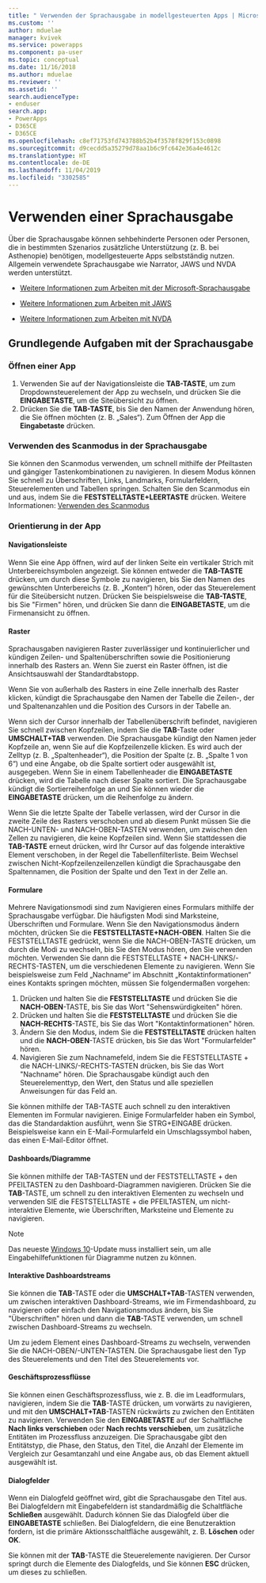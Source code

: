 ```yaml
---
title: " Verwenden der Sprachausgabe in modellgesteuerten Apps | Microsoft-Dokumentation"
ms.custom: ''
author: mduelae
manager: kvivek
ms.service: powerapps
ms.component: pa-user
ms.topic: conceptual
ms.date: 11/16/2018
ms.author: mduelae
ms.reviewer: ''
ms.assetid: ''
search.audienceType:
- enduser
search.app:
- PowerApps
- D365CE
- D365CE
ms.openlocfilehash: c8ef71753fd743788b52b4f3578f829f153c0898
ms.sourcegitcommit: d9cecdd5a35279d78aa1b6c9fc642e36a4e4612c
ms.translationtype: HT
ms.contentlocale: de-DE
ms.lasthandoff: 11/04/2019
ms.locfileid: "3302585"
---
```

# <a name="use-a-screen-reader"></a>Verwenden einer Sprachausgabe 


Über die Sprachausgabe können sehbehinderte Personen oder Personen, die in bestimmten Szenarios zusätzliche Unterstützung (z. B. bei Asthenopie) benötigen, modellgesteuerte Apps selbstständig nutzen. Allgemein verwendete Sprachausgabe wie Narrator, JAWS und NVDA werden unterstützt. 

- [Weitere Informationen zum Arbeiten mit der Microsoft-Sprachausgabe](https://support.microsoft.com/help/22798)
- [Weitere Informationen zum Arbeiten mit JAWS](https://www.freedomscientific.com/Products/Blindness/JawsDocumentation)


- [Weitere Informationen zum Arbeiten mit NVDA](https://www.nvaccess.org/get-help/)


## <a name="basic-tasks-using-a-screen-reader"></a>Grundlegende Aufgaben mit der Sprachausgabe 

### <a name="open-an-app"></a>Öffnen einer App

1.  Verwenden Sie auf der Navigationsleiste die **TAB-TASTE**, um zum Dropdownsteuerelement der App zu wechseln, und drücken Sie die **EINGABETASTE**, um die Siteübersicht zu öffnen.
2.  Drücken Sie die **TAB-TASTE**, bis Sie den Namen der Anwendung hören, die Sie öffnen möchten (z. B. „Sales“). Zum Öffnen der App die **Eingabetaste** drücken.

### <a name="use-scan-mode-in-narrator"></a>Verwenden des Scanmodus in der Sprachausgabe
Sie können den Scanmodus verwenden, um schnell mithilfe der Pfeiltasten und gängiger Tastenkombinationen zu navigieren. In diesem Modus können Sie schnell zu Überschriften, Links, Landmarks, Formularfeldern, Steuerelementen und Tabellen springen. Schalten Sie den Scanmodus ein und aus, indem Sie die **FESTSTELLTASTE+LEERTASTE** drücken. Weitere Informationen: [Verwenden des Scanmodus](https://support.microsoft.com/help/22809/windows-10-narrator-using-scan-mode)

### <a name="find-your-way-around-the-app"></a>Orientierung in der App

#### <a name="navigation-bar"></a>Navigationsleiste
Wenn Sie eine App öffnen, wird auf der linken Seite ein vertikaler Strich mit Unterbereichsymbolen angezeigt. Sie können entweder die **TAB-TASTE** drücken, um durch diese Symbole zu navigieren, bis Sie den Namen des gewünschten Unterbereichs (z. B. „Konten“) hören, oder das Steuerelement für die Siteübersicht nutzen. Drücken Sie beispielsweise die **TAB-TASTE**, bis Sie "Firmen" hören, und drücken Sie dann die **EINGABETASTE**, um die Firmenansicht zu öffnen.

#### <a name="grids"></a>Raster
Sprachausgaben navigieren Raster zuverlässiger und kontinuierlicher und kündigen Zeilen- und Spaltenüberschriften sowie die Positionierung innerhalb des Rasters an. Wenn Sie zuerst ein Raster öffnen, ist die Ansichtsauswahl der Standardtabstopp. 

Wenn Sie von außerhalb des Rasters in eine Zelle innerhalb des Raster klicken, kündigt die Sprachausgabe den Namen der Tabelle die Zeilen-, der und Spaltenanzahlen und die Position des Cursors in der Tabelle an.

Wenn sich der Cursor innerhalb der Tabellenüberschrift befindet, navigieren Sie schnell zwischen Kopfzeilen, indem Sie die **TAB**-Taste oder **UMSCHALT+TAB** verwenden. Die Sprachausgabe kündigt den Namen jeder Kopfzeile an, wenn Sie auf die Kopfzeilenzelle klicken. Es wird auch der Zelltyp (z. B. „Spaltenheader“), die Position der Spalte (z. B. „Spalte 1 von 6“) und eine Angabe, ob die Spalte sortiert oder ausgewählt ist, ausgegeben. Wenn Sie in einem Tabellenheader die **EINGABETASTE** drücken, wird die Tabelle nach dieser Spalte sortiert. Die Sprachausgabe kündigt die Sortierreihenfolge an und Sie können wieder die **EINGABETASTE** drücken, um die Reihenfolge zu ändern.

Wenn Sie die letzte Spalte der Tabelle verlassen, wird der Cursor in die zweite Zeile des Rasters verschoben und ab diesem Punkt müssen Sie die NACH-UNTEN- und NACH-OBEN-TASTEN verwenden, um zwischen den Zellen zu navigieren, die keine Kopfzeilen sind. Wenn Sie stattdessen die **TAB-TASTE** erneut drücken, wird Ihr Cursor auf das folgende interaktive Element verschoben, in der Regel die Tabellenfilterliste. Beim Wechsel zwischen Nicht-Kopfzeilenzeilenzellen kündigt die Sprachausgabe den Spaltennamen, die Position der Spalte und den Text in der Zelle an.

#### <a name="forms"></a>Formulare
Mehrere Navigationsmodi sind zum Navigieren eines Formulars mithilfe der Sprachausgabe verfügbar. Die häufigsten Modi sind Marksteine, Überschriften und Formulare. Wenn Sie den Navigationsmodus ändern möchten, drücken Sie die **FESTSTELLTASTE+NACH-OBEN**. Halten Sie die FESTSTELLTASTE gedrückt, wenn Sie die NACH-OBEN-TASTE drücken, um durch die Modi zu wechseln, bis Sie den Modus hören, den Sie verwenden möchten. Verwenden Sie dann die FESTSTELLTASTE + NACH-LINKS/-RECHTS-TASTEN, um die verschiedenen Elemente zu navigieren. Wenn Sie beispielsweise zum Feld „Nachname“ im Abschnitt „Kontaktinformationen“ eines Kontakts springen möchten, müssen Sie folgendermaßen vorgehen:

1.  Drücken und halten Sie die **FESTSTELLTASTE** und drücken Sie die **NACH-OBEN**-TASTE, bis Sie das Wort "Sehenswürdigkeiten" hören.
2.  Drücken und halten Sie die **FESTSTELLTASTE** und drücken Sie die **NACH-RECHTS**-TASTE, bis Sie das Wort "Kontaktinformationen" hören.
3.  Ändern Sie den Modus, indem Sie die **FESTSTELLTASTE** drücken halten und die **NACH-OBEN**-TASTE drücken, bis Sie das Wort "Formularfelder" hören.
4.  Navigieren Sie zum Nachnamefeld, indem Sie die FESTSTELLTASTE + die NACH-LINKS/-RECHTS-TASTEN drücken, bis Sie das Wort "Nachname" hören. Die Sprachausgabe kündigt auch den Steuerelementtyp, den Wert, den Status und alle speziellen Anweisungen für das Feld an.

Sie können mithilfe der TAB-TASTE auch schnell zu den interaktiven Elementen im Formular navigieren. Einige Formularfelder haben ein Symbol, das die Standardaktion ausführt, wenn Sie STRG+EINGABE drücken. Beispielsweise kann ein E-Mail-Formularfeld ein Umschlagssymbol haben, das einen E-Mail-Editor öffnet. 

#### <a name="dashboardscharts"></a>Dashboards/Diagramme
Sie können mithilfe der TAB-TASTEN und der FESTSTELLTASTE + den PFEILTASTEN zu den Dashboard-Diagrammen navigieren. Drücken Sie die **TAB**-TASTE, um schnell zu den interaktiven Elementen zu wechseln und verwenden SIE die FESTSTELLTASTE + die PFEILTASTEN, um nicht-interaktive Elemente, wie Überschriften, Marksteine und Elemente zu navigieren.


> [!NOTE]
> Das neueste [Windows 10](https://www.microsoft.com/enable/products/windows10/default.aspx)-Update muss installiert sein, um alle Eingabehilfefunktionen für Diagramme nutzen zu können.

#### <a name="interactive-dashboard-streams"></a>Interaktive Dashboardstreams
Sie können die **TAB**-TASTE oder die **UMSCHALT+TAB**-TASTEN verwenden, um zwischen interaktiven Dashboard-Streams, wie im Firmendashboard, zu navigieren oder einfach den Navigationsmodus ändern, bis Sie "Überschriften" hören und dann die **TAB**-TASTE verwenden, um schnell zwischen Dashboard-Streams zu wechseln.

Um zu jedem Element eines Dashboard-Streams zu wechseln, verwenden Sie die NACH-OBEN/-UNTEN-TASTEN. Die Sprachausgabe liest den Typ des Steuerelements und den Titel des Steuerelements vor.

#### <a name="business-process-flows"></a>Geschäftsprozessflüsse
Sie können einen Geschäftsprozessfluss, wie z. B. die im Leadformulars, navigieren, indem Sie die **TAB**-TASTE drücken, um vorwärts zu navigieren, und mit den **UMSCHALT+TAB**-TASTEN rückwärts zu zwichen den Entitäten zu navigieren. Verwenden Sie den **EINGABETASTE** auf der Schaltfläche **Nach links verschieben** oder **Nach rechts verschieben**, um zusätzliche Entitäten im Prozessfluss anzuzeigen. Die Sprachausgabe gibt den Entitätstyp, die Phase, den Status, den Titel, die Anzahl der Elemente im Vergleich zur Gesamtanzahl und eine Angabe aus, ob das Element aktuell ausgewählt ist.

#### <a name="dialog-boxes"></a>Dialogfelder

Wenn ein Dialogfeld geöffnet wird, gibt die Sprachausgabe den Titel aus. Bei Dialogfeldern mit Eingabefeldern ist standardmäßig die Schaltfläche **Schließen** ausgewählt. Dadurch können Sie das Dialogfeld über die **EINGABETASTE** schließen. Bei Dialogfeldern, die eine Benutzeraktion fordern, ist die primäre Aktionsschaltfläche ausgewählt, z. B. **Löschen** oder **OK**.

Sie können mit der **TAB**-TASTE die Steuerelemente navigieren. Der Cursor springt durch die Elemente des Dialogfelds, und Sie können **ESC** drücken, um dieses zu schließen.


